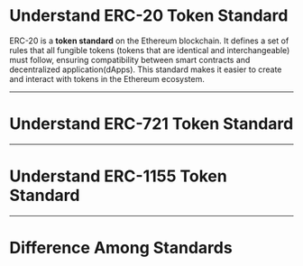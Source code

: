# Understand ERC-20 Token Standard

ERC-20 is a **token standard** on the Ethereum blockchain. It defines a set of rules that all fungible tokens (tokens that are identical and interchangeable) must follow, ensuring compatibility between smart contracts and decentralized application(dApps). This standard makes it easier to create and interact with tokens in the Ethereum ecosystem.

---

# Understand ERC-721 Token Standard

---

# Understand ERC-1155 Token Standard

---

# Difference Among Standards
